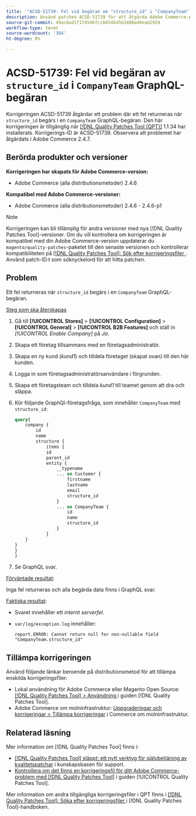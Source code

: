 ```yaml
---
title: '"ACSD-51739: Fel vid begäran om "structure_id" i "CompanyTeam" GraphQL request"'
description: Använd patchen ACSD-51739 för att åtgärda Adobe Commerce-problemet där ett fel returneras när "structure_id" begärs i en "CompanyTeam"-GraphQL-begäran.
source-git-commit: 49ac8ad1f174546fcc0454645b2480a40ead2924
workflow-type: tm+mt
source-wordcount: '384'
ht-degree: 0%

---
```


# ACSD-51739: Fel vid begäran av `structure_id` i `CompanyTeam` GraphQL-begäran

Korrigeringen ACSD-51739 åtgärdar ett problem där ett fel returneras när `structure_id` begärs i en `CompanyTeam` GraphQL-begäran. Den här korrigeringen är tillgänglig när [[!DNL Quality Patches Tool (QPT)]](https://experienceleague.adobe.com/en/docs/commerce-knowledge-base/kb/announcements/commerce-announcements/magento-quality-patches-released-new-tool-to-self-serve-quality-patches) 1.1.34 har installerats. Korrigerings-ID är ACSD-51739. Observera att problemet har åtgärdats i Adobe Commerce 2.4.7.

## Berörda produkter och versioner

**Korrigeringen har skapats för Adobe Commerce-version:**

* Adobe Commerce (alla distributionsmetoder) 2.4.6

**Kompatibel med Adobe Commerce-versioner:**

* Adobe Commerce (alla distributionsmetoder) 2.4.6 - 2.4.6-p1

>[!NOTE]
>
>Korrigeringen kan bli tillämplig för andra versioner med nya [!DNL Quality Patches Tool]-versioner. Om du vill kontrollera om korrigeringen är kompatibel med din Adobe Commerce-version uppdaterar du `magento/quality-patches`-paketet till den senaste versionen och kontrollerar kompatibiliteten på [[!DNL Quality Patches Tool]: Sök efter korrigeringsfiler ](https://experienceleague.adobe.com/tools/commerce-quality-patches/index.html). Använd patch-ID:t som söknyckelord för att hitta patchen.

## Problem

Ett fel returneras när `structure_id` begärs i en `CompanyTeam` GraphQL-begäran.

<u>Steg som ska återskapas</u>

1. Gå till **[!UICONTROL Stores]** > **[!UICONTROL Configuration]** > **[!UICONTROL General]** > **[!UICONTROL B2B Features]** och ställ in *[!UICONTROL Enable Company]* på *Ja*.
1. Skapa ett företag tillsammans med en företagsadministratör.
1. Skapa en ny kund (*kund1*) och tilldela företaget (skapat ovan) till den här kunden.
1. Logga in som företagsadministratörsanvändare i förgrunden.
1. Skapa ett företagsteam och tilldela *kund1* till teamet genom att dra och släppa.
1. Kör följande GraphQl-företagsfråga, som innehåller `CompanyTeam` med `structure_id`:

   ```GraphQL
   query{
       company {
           id
           name
           structure {
               items {
               id
               parent_id
               entity {
                   __typename
                   ... on Customer {
                       firstname
                       lastname
                       email
                       structure_id
                   }
                   ... on CompanyTeam {
                       id
                       name
                       structure_id
                   }
               }
       }
   }
   }
   }
   ```

1. Se GraphQL svar.

<u>Förväntade resultat</u>:

Inga fel returneras och alla begärda data finns i GraphQL svar.

<u>Faktiska resultat</u>:

* Svaret innehåller ett *internt serverfel*.
* `var/log/exception.log` innehåller:

  ```
  report.ERROR: Cannot return null for non-nullable field "CompanyTeam.structure_id"
  ```

## Tillämpa korrigeringen

Använd följande länkar beroende på distributionsmetod för att tillämpa enskilda korrigeringsfiler:

* Lokal användning för Adobe Commerce eller Magento Open Source: [[!DNL Quality Patches Tool] > Användning ](https://experienceleague.adobe.com/docs/commerce-operations/tools/quality-patches-tool/usage.html) i guiden [!DNL Quality Patches Tool].
* Adobe Commerce om molninfrastruktur: [Uppgraderingar och korrigeringar > Tillämpa korrigeringar](https://experienceleague.adobe.com/docs/commerce-cloud-service/user-guide/develop/upgrade/apply-patches.html) i Commerce om molninfrastruktur.

## Relaterad läsning

Mer information om [!DNL Quality Patches Tool] finns i:

* [[!DNL Quality Patches Tool] släppt: ett nytt verktyg för självbetjäning av kvalitetspatchar](https://experienceleague.adobe.com/en/docs/commerce-knowledge-base/kb/announcements/commerce-announcements/magento-quality-patches-released-new-tool-to-self-serve-quality-patches) i kunskapsbasen för support.
* [Kontrollera om det finns en korrigeringsfil för ditt Adobe Commerce-problem med  [!DNL Quality Patches Tool]](/help/tools/quality-patches-tool/patches-available-in-qpt/check-patch-for-magento-issue-with-magento-quality-patches.md) i guiden [!UICONTROL Quality Patches Tool].


Mer information om andra tillgängliga korrigeringsfiler i QPT finns i [[!DNL Quality Patches Tool]: Söka efter korrigeringsfiler ](https://experienceleague.adobe.com/tools/commerce-quality-patches/index.html) i [!DNL Quality Patches Tool]-handboken.
